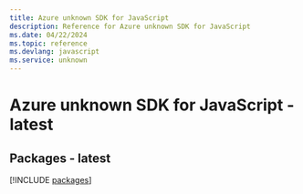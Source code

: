 ```yaml
---
title: Azure unknown SDK for JavaScript
description: Reference for Azure unknown SDK for JavaScript
ms.date: 04/22/2024
ms.topic: reference
ms.devlang: javascript
ms.service: unknown
---
```

# Azure unknown SDK for JavaScript - latest
## Packages - latest
[!INCLUDE [packages](unknown-index.md)]